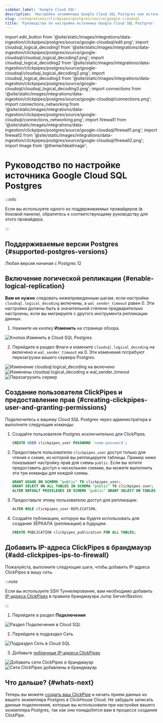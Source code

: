```yaml
---
sidebar_label: 'Google Cloud SQL'
description: 'Настройка экземпляра Google Cloud SQL Postgres как источника для ClickPipes'
slug: /integrations/clickpipes/postgres/source/google-cloudsql
title: 'Руководство по настройке источника Google Cloud SQL Postgres'
---
```


import edit_button from '@site/static/images/integrations/data-ingestion/clickpipes/postgres/source/google-cloudsql/edit.png';
import cloudsql_logical_decoding1 from '@site/static/images/integrations/data-ingestion/clickpipes/postgres/source/google-cloudsql/cloudsql_logical_decoding1.png';
import cloudsql_logical_decoding2 from '@site/static/images/integrations/data-ingestion/clickpipes/postgres/source/google-cloudsql/cloudsql_logical_decoding2.png';
import cloudsql_logical_decoding3 from '@site/static/images/integrations/data-ingestion/clickpipes/postgres/source/google-cloudsql/cloudsql_logical_decoding3.png';
import connections from '@site/static/images/integrations/data-ingestion/clickpipes/postgres/source/google-cloudsql/connections.png';
import connections_networking from '@site/static/images/integrations/data-ingestion/clickpipes/postgres/source/google-cloudsql/connections_networking.png';
import firewall1 from '@site/static/images/integrations/data-ingestion/clickpipes/postgres/source/google-cloudsql/firewall1.png';
import firewall2 from '@site/static/images/integrations/data-ingestion/clickpipes/postgres/source/google-cloudsql/firewall2.png';
import Image from '@theme/IdealImage';


# Руководство по настройке источника Google Cloud SQL Postgres

:::info

Если вы используете одного из поддерживаемых провайдеров (в боковой панели), обратитесь к соответствующему руководству для этого провайдера.

:::


## Поддерживаемые версии Postgres {#supported-postgres-versions}

Любая версия начиная с Postgres 12

## Включение логической репликации {#enable-logical-replication}

**Вам не нужно** следовать нижеприведенным шагам, если настройки `cloudsql.logical_decoding` включены, а `wal_sender_timeout` равен 0. Эти настройки должны быть в значительной степени предварительно настроены, если вы мигрируете с другого инструмента репликации данных.

1. Нажмите на кнопку **Изменить** на странице обзора.

<Image img={edit_button} alt="Кнопка Изменить в Cloud SQL Postgres" size="lg" border/>

2. Перейдите в раздел Флаги и измените `cloudsql.logical_decoding` на включено и `wal_sender_timeout` на 0. Эти изменения потребуют перезагрузки вашего сервера Postgres.

<Image img={cloudsql_logical_decoding1} alt="Изменение cloudsql.logical_decoding на включено" size="lg" border/>
<Image img={cloudsql_logical_decoding2} alt="Изменены cloudsql.logical_decoding и wal_sender_timeout" size="lg" border/>
<Image img={cloudsql_logical_decoding3} alt="Перезагрузить сервер" size="lg" border/>


## Создание пользователя ClickPipes и предоставление прав {#creating-clickpipes-user-and-granting-permissions}

Подключитесь к вашему Cloud SQL Postgres через администратора и выполните следующие команды:

1. Создайте пользователя Postgres исключительно для ClickPipes.

   ```sql
   CREATE USER clickpipes_user PASSWORD 'some-password';
   ```

2. Предоставьте пользователю `clickpipes_user` доступ только для чтения к схеме, из которой вы реплицируете таблицы. Пример ниже показывает настройку прав для схемы `public`. Если вы хотите предоставить доступ к нескольким схемам, вы можете выполнить эти три команды для каждой схемы.

   ```sql
   GRANT USAGE ON SCHEMA "public" TO clickpipes_user;
   GRANT SELECT ON ALL TABLES IN SCHEMA "public" TO clickpipes_user;
   ALTER DEFAULT PRIVILEGES IN SCHEMA "public" GRANT SELECT ON TABLES TO clickpipes_user;
   ```

3. Предоставьте этому пользователю доступ для репликации:

   ```sql
   ALTER ROLE clickpipes_user REPLICATION;
   ```

4. Создайте публикацию, которую вы будете использовать для создания ЗЕРКАЛА (репликации) в будущем.

   ```sql
   CREATE PUBLICATION clickpipes_publication FOR ALL TABLES;
   ```

[//]: # (TODO Добавить SSH Tunneling)


## Добавить IP-адреса ClickPipes в брандмауэр {#add-clickpipes-ips-to-firewall}

Пожалуйста, выполните следующие шаги, чтобы добавить IP-адреса ClickPipes в вашу сеть.

:::note

Если вы используете SSH Туннелирование, вам необходимо добавить [IP-адреса ClickPipes](../../index.md#list-of-static-ips) в правила брандмауэра Jump Server/Bastion.

:::

1. Перейдите в раздел **Подключения**

<Image img={connections} alt="Раздел Подключения в Cloud SQL" size="lg" border/>

2. Перейдите в подраздел Сеть

<Image img={connections_networking} alt="Подраздел Сеть в Cloud SQL" size="lg" border/>

3. Добавьте [публичные IP-адреса ClickPipes](../../index.md#list-of-static-ips)

<Image img={firewall1} alt="Добавить сети ClickPipes в брандмауэр" size="lg" border/>
<Image img={firewall2} alt="Сети ClickPipes добавлены в брандмауэр" size="lg" border/>


## Что дальше? {#whats-next}

Теперь вы можете [создать ваш ClickPipe](../index.md) и начать прием данных из вашего экземпляра Postgres в ClickHouse Cloud. 
Не забудьте записать данные подключения, которые вы использовали при настройке вашего экземпляра Postgres, так как они понадобятся вам в процессе создания ClickPipe.
